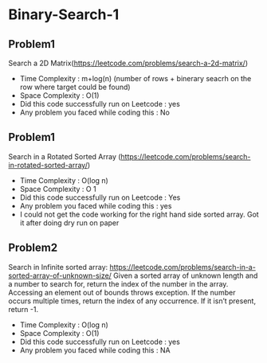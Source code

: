 # Binary-Search-1

## Problem1 
Search a 2D Matrix(https://leetcode.com/problems/search-a-2d-matrix/)
- Time Complexity : m+log(n) (number of rows + binerary seacrh on the row where target could be found) 
-  Space Complexity : O(1)
-  Did this code successfully run on Leetcode : yes
-  Any problem you faced while coding this : No

## Problem1 
Search in a Rotated Sorted Array (https://leetcode.com/problems/search-in-rotated-sorted-array/)
-  Time Complexity : O(log n)
-  Space Complexity : O 1
-  Did this code successfully run on Leetcode : Yes
-  Any problem you faced while coding this : yes
- I could not get the code working for the right hand side sorted array. Got it after doing dry run on paper

## Problem2
Search in Infinite sorted array: https://leetcode.com/problems/search-in-a-sorted-array-of-unknown-size/
Given a sorted array of unknown length and a number to search for, return the index of the number in the array. Accessing an element out of bounds throws exception. If the number occurs multiple times, return the index of any occurrence. If it isn’t present, return -1.
-  Time Complexity : O(log n)
-  Space Complexity : O(1)
-  Did this code successfully run on Leetcode : yes
-  Any problem you faced while coding this : NA
